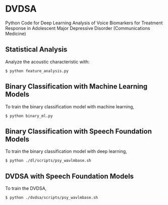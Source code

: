# DVDSA
Python Code for Deep Learning Analysis of Voice Biomarkers for Treatment Response in Adolescent Major Depressive Disorder (Communications Medicine)



## Statistical Analysis
Analyze the acoustic characteristic with:
```
$ python feature_analysis.py
```
 

## Binary Classification with Machine Learning Models
To train the binary classification model with machine learning, 
```
$ python binary_ml.py
```

## Binary Classification with Speech Foundation Models
To train the binary classification model with deep learning, 
```
$ python ./dl/scripts/psy_wavlmbase.sh
```

## DVDSA with Speech Foundation Models
To train the DVDSA,
```
$ python ./dvdsa/scripts/psy_wavlmbase.sh
```